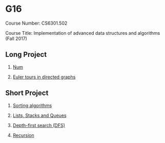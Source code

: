 G16
===

Course Number: CS6301.502

Course Title: Implementation of advanced data structures and algorithms (Fall 2017)

Long Project
------------

1.  [Num](./lp1)

2.  [Euler tours in directed graphs](./lp2)

Short Project
-------------

1.  [Sorting algorithms](./sp1)

2.  [Lists, Stacks and Queues](./sp2)

3.  [Depth-first search (DFS)](./sp3)

4.  [Recursion](./sp4)
